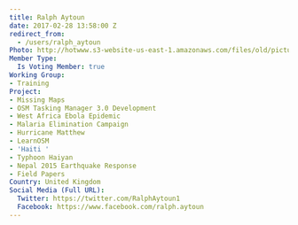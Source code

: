 ```yaml
---
title: Ralph Aytoun
date: 2017-02-28 13:58:00 Z
redirect_from:
  - /users/ralph_aytoun
Photo: http://hotwww.s3-website-us-east-1.amazonaws.com/files/old/pictures/picture-366-1488296375.jpg
Member Type:
  Is Voting Member: true
Working Group:
- Training
Project:
- Missing Maps
- OSM Tasking Manager 3.0 Development
- West Africa Ebola Epidemic
- Malaria Elimination Campaign
- Hurricane Matthew
- LearnOSM
- 'Haiti '
- Typhoon Haiyan
- Nepal 2015 Earthquake Response
- Field Papers
Country: United Kingdom
Social Media (Full URL):
  Twitter: https://twitter.com/RalphAytoun1
  Facebook: https://www.facebook.com/ralph.aytoun
---
```


